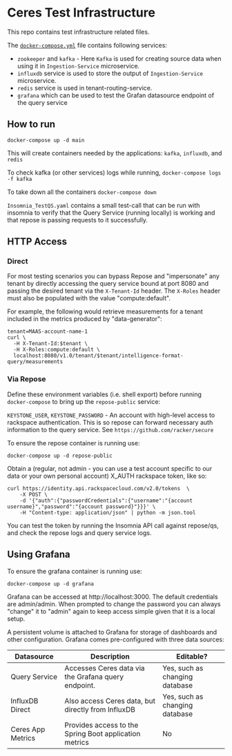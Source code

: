 # Ceres Test Infrastructure
This repo contains test infrastructure related files.

The [`docker-compose.yml`](docker-compose.yml) file contains following services:
- `zookeeper` and `kafka` - Here `Kafka` is used for creating source data when using it in `Ingestion-Service` microservice.
- `influxdb` service is used to store the output of `Ingestion-Service` microservice.
- `redis` service is used in tenant-routing-service.
- `grafana` which can be used to test the Grafan datasource endpoint of the query service

## How to run

`docker-compose up -d main`

This will create containers needed by the applications: `kafka`, `influxdb`, and `redis`
 
To check kafka (or other services) logs while running, 
`docker-compose logs -f kafka`

To take down all the containers
`docker-compose down`

`Insomnia_TestQS.yaml` contains a small test-call that can be run with insomnia
to verify that the Query Service (running locally) is working and that repose
is passing requests to it successfully.

## HTTP Access

### Direct

For most testing scenarios you can bypass Repose and "impersonate" any tenant by directly
accessing the query service bound at port 8080 and passing the desired tenant via the
`X-Tenant-Id` header. The `X-Roles` header must also be populated with the value "compute:default".

For example, the following would retrieve measurements for a tenant included in the 
metrics produced by "data-generator":

```
tenant=MAAS-account-name-1
curl \
  -H X-Tenant-Id:$tenant \
  -H X-Roles:compute:default \
  localhost:8080/v1.0/tenant/$tenant/intelligence-format-query/measurements
```

### Via Repose

Define these environment variables (i.e. shell export) before running `docker-compose` to bring up the `repose-public` service:

 `KEYSTONE_USER`, `KEYSTONE_PASSWORD` - An account with high-level access to 
 rackspace authentication. This is so repose can forward necessary auth 
 information to the query service. See `https://github.com/racker/secure` 

To ensure the repose container is running use:
```
docker-compose up -d repose-public
```

Obtain a (regular, not admin - you can use a test
account specific to our data or your own personal account) X_AUTH rackspace
token, like so:
```
curl https://identity.api.rackspacecloud.com/v2.0/tokens  \
    -X POST \
    -d '{"auth":{"passwordCredentials":{"username":"{account username}","password":"{account password}"}}}' \
    -H "Content-type: application/json" | python -m json.tool
```

You can test the token by running the Insomnia API call against repose/qs, and
check the repose logs and query service logs.

## Using Grafana

To ensure the grafana container is running use:
```
docker-compose up -d grafana
```

Grafana can be accessed at http://localhost:3000. The default credentials are admin/admin. When prompted to change the password you can always "change" it to "admin" again to keep access simple given that it is a local setup.

A persistent volume is attached to Grafana for storage of dashboards and other configuration. Grafana comes pre-configured with three data sources:

Datasource | Description | Editable?
-----------|-------------|--------------
Query Service | Accesses Ceres data via the Grafana query endpoint. | Yes, such as changing database
InfluxDB Direct | Also access Ceres data, but directly from InfluxDB | Yes, such as changing database
Ceres App Metrics | Provides access to the Spring Boot application metrics | No
